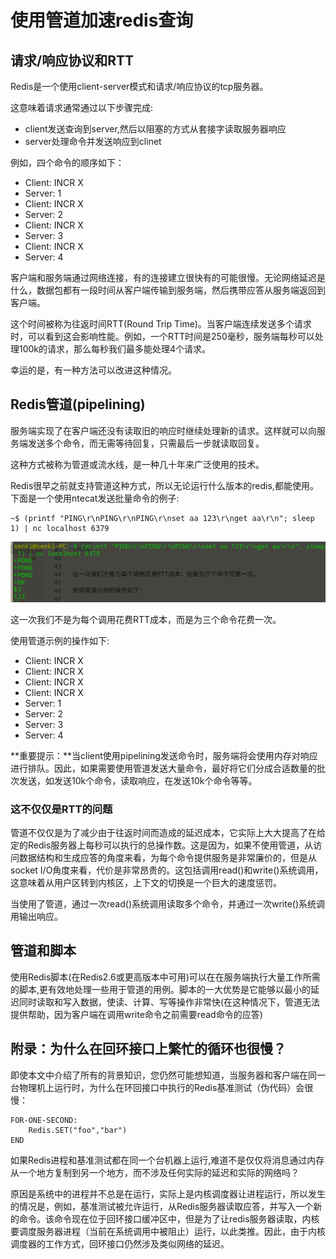 # 使用管道加速redis查询

## 请求/响应协议和RTT

Redis是一个使用client-server模式和请求/响应协议的tcp服务器。

这意味着请求通常通过以下步骤完成:

* client发送查询到server,然后以阻塞的方式从套接字读取服务器响应
* server处理命令并发送响应到clinet

例如，四个命令的顺序如下：

* Client: INCR X
* Server: 1
* Client: INCR X
* Server: 2
* Client: INCR X
* Server: 3
* Client: INCR X
* Server: 4

客户端和服务端通过网络连接，有的连接建立很快有的可能很慢。无论网络延迟是什么，数据包都有一段时间从客户端传输到服务端，然后携带应答从服务端返回到客户端。

这个时间被称为往返时间RTT(Round Trip Time)。当客户端连续发送多个请求时，可以看到这会影响性能。例如，一个RTT时间是250毫秒，服务端每秒可以处理100k的请求，那么每秒我们最多能处理4个请求。

幸运的是，有一种方法可以改进这种情况。

## Redis管道(pipelining)

服务端实现了在客户端还没有读取旧的响应时继续处理新的请求。这样就可以向服务端发送多个命令，而无需等待回复，只需最后一步就读取回复。

这种方式被称为管道或流水线，是一种几十年来广泛使用的技术。

Redis很早之前就支持管道这种方式，所以无论运行什么版本的redis,都能使用。下面是一个使用ntecat发送批量命令的例子:

```shell
~$ (printf "PING\r\nPING\r\nPING\r\nset aa 123\r\nget aa\r\n"; sleep 1) | nc localhost 6379
```
![](./asset/pipelining.png)

这一次我们不是为每个调用花费RTT成本，而是为三个命令花费一次。

使用管道示例的操作如下:

* Client: INCR X
* Client: INCR X
* Client: INCR X
* Client: INCR X
* Server: 1
* Server: 2
* Server: 3
* Server: 4

**重要提示：**当client使用pipelining发送命令时，服务端将会使用内存对响应进行排队。因此，如果需要使用管道发送大量命令，最好将它们分成合适数量的批次发送，如发送10k个命令，读取响应，在发送10k个命令等等。

### 这不仅仅是RTT的问题

管道不仅仅是为了减少由于往返时间而造成的延迟成本，它实际上大大提高了在给定的Redis服务器上每秒可以执行的总操作数。这是因为，如果不使用管道，从访问数据结构和生成应答的角度来看，为每个命令提供服务是非常廉价的，但是从socket I/O角度来看，代价是非常昂贵的。这包括调用read()和write()系统调用，这意味着从用户区转到内核区，上下文的切换是一个巨大的速度惩罚。  

当使用了管道，通过一次read()系统调用读取多个命令，并通过一次write()系统调用输出响应。

## 管道和脚本

使用Redis脚本(在Redis2.6或更高版本中可用)可以在在服务端执行大量工作所需的脚本,更有效地处理一些用于管道的用例。脚本的一大优势是它能够以最小的延迟同时读取和写入数据，使读、计算、写等操作非常快(在这种情况下，管道无法提供帮助，因为客户端在调用write命令之前需要read命令的应答)

## 附录：为什么在回环接口上繁忙的循环也很慢？

即使本文中介绍了所有的背景知识，您仍然可能想知道，当服务器和客户端在同一台物理机上运行时，为什么在环回接口中执行的Redis基准测试（伪代码）会很慢：
```
FOR-ONE-SECOND:
    Redis.SET("foo","bar")
END
```
如果Redis进程和基准测试都在同一个台机器上运行,难道不是仅仅将消息通过内存从一个地方复制到另一个地方，而不涉及任何实际的延迟和实际的网络吗？

原因是系统中的进程并不总是在运行，实际上是内核调度器让进程运行，所以发生的情况是，例如，基准测试被允许运行，从Redis服务器读取应答，并写入一个新的命令。该命令现在位于回环接口缓冲区中，但是为了让redis服务器读取，内核要调度服务器进程（当前在系统调用中被阻止）运行，以此类推。因此，由于内核调度器的工作方式，回环接口仍然涉及类似网络的延迟。
